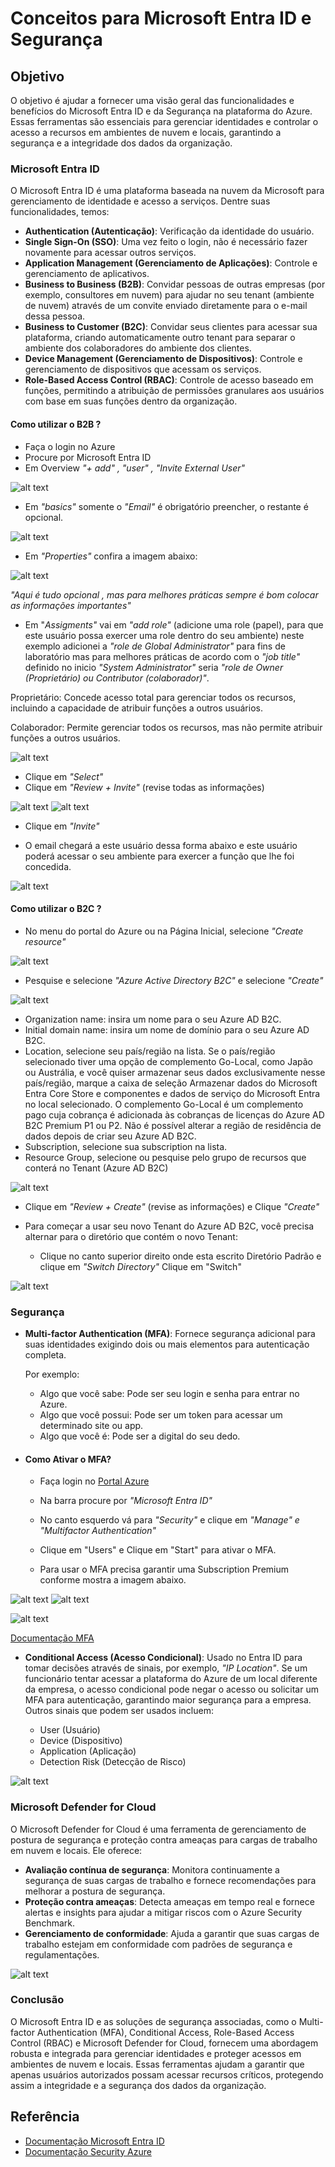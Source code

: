 # Conceitos para Microsoft Entra ID e Segurança

## Objetivo

O objetivo é ajudar a fornecer uma visão geral das funcionalidades e benefícios do Microsoft Entra ID e da Segurança na plataforma do Azure. Essas ferramentas são essenciais para gerenciar identidades e controlar o acesso a recursos em ambientes de nuvem e locais, garantindo a segurança e a integridade dos dados da organização.

### Microsoft Entra ID

O Microsoft Entra ID é uma plataforma baseada na nuvem da Microsoft para gerenciamento de identidade e acesso a serviços. Dentre suas funcionalidades, temos:

- **Authentication (Autenticação)**: Verificação da identidade do usuário.
- **Single Sign-On (SSO)**: Uma vez feito o login, não é necessário fazer novamente para acessar outros serviços.
- **Application Management (Gerenciamento de Aplicações)**: Controle e gerenciamento de aplicativos.
- **Business to Business (B2B)**: Convidar pessoas de outras empresas (por exemplo, consultores em nuvem) para ajudar no seu tenant (ambiente de nuvem) através de um convite enviado diretamente para o e-mail dessa pessoa.
- **Business to Customer (B2C)**: Convidar seus clientes para acessar sua plataforma, criando automaticamente outro tenant para separar o ambiente dos colaboradores do ambiente dos clientes.
- **Device Management (Gerenciamento de Dispositivos)**: Controle e gerenciamento de dispositivos que acessam os serviços.
- **Role-Based Access Control (RBAC)**: Controle de acesso baseado em funções, permitindo a atribuição de permissões granulares aos usuários com base em suas funções dentro da organização.

#### Como utilizar o B2B ?

- Faça o login no Azure 
- Procure por Microsoft Entra ID
- Em Overview *"+ add" , "user" , "Invite External User"*

![alt text](https://github.com/clouder-km/Challenge-Azure-Dio/blob/main/image/B2B.PNG)

- Em *"basics"* somente o *"Email"* é obrigatório preencher, o restante é opcional.

![alt text](https://github.com/clouder-km/Challenge-Azure-Dio/blob/main/image/B2B1.PNG)

- Em *"Properties"* confira a imagem abaixo:

![alt text](https://github.com/clouder-km/Challenge-Azure-Dio/blob/main/image/B2B2.PNG)

*"Aqui é tudo opcional , mas para melhores práticas sempre é bom colocar as informações importantes"*

- Em "*Assigments"* vai em *"add role"* (adicione uma role (papel), para que este usuário possa exercer uma role dentro do seu ambiente) neste exemplo adicionei a *"role de Global Administrator"* para fins de laboratório mas para melhores práticas de acordo com o *"job title"* definido no inicio *"System Administrator"* seria *"role de Owner (Proprietário) ou Contributor (colaborador)"*.

Proprietário: Concede acesso total para gerenciar todos os recursos, incluindo a capacidade de atribuir funções a outros usuários.

Colaborador: Permite gerenciar todos os recursos, mas não permite atribuir funções a outros usuários.

![alt text](https://github.com/clouder-km/Challenge-Azure-Dio/blob/main/image/B2B3.PNG)

- Clique em *"Select"*
- Clique em *"Review + Invite"* (revise todas as informações)

![alt text](https://github.com/clouder-km/Challenge-Azure-Dio/blob/main/image/B2B4.PNG)
![alt text](https://github.com/clouder-km/Challenge-Azure-Dio/blob/main/image/B2B5.PNG)

- Clique em *"Invite"*

- O email chegará a este usuário dessa forma abaixo e este usuário poderá acessar o seu ambiente para exercer a função que lhe foi concedida.

![alt text](https://github.com/clouder-km/Challenge-Azure-Dio/blob/main/image/EMAIL%20RECEBE.PNG)

#### Como utilizar o B2C ?

- No menu do portal do Azure ou na Página Inicial, selecione *"Create resource"*

![alt text](https://github.com/clouder-km/Challenge-Azure-Dio/blob/main/image/B2C1.PNG)

- Pesquise e selecione *"Azure Active Directory B2C"* e selecione *"Create"*

![alt text](https://github.com/clouder-km/Challenge-Azure-Dio/blob/main/image/B2C2.PNG)

- Organization name: insira um nome para o seu Azure AD B2C.
- Initial domain name: insira um nome de domínio para o seu Azure AD B2C.
- Location, selecione seu país/região na lista. Se o país/região selecionado tiver uma opção de complemento Go-Local, como Japão ou Austrália, e você quiser armazenar seus dados exclusivamente nesse país/região, marque a caixa de seleção Armazenar dados do Microsoft Entra Core Store e componentes e dados de serviço do Microsoft Entra no local selecionado. O complemento Go-Local é um complemento pago cuja cobrança é adicionada às cobranças de licenças do Azure AD B2C Premium P1 ou P2. Não é possível alterar a região de residência de dados depois de criar seu Azure AD B2C.
- Subscription, selecione sua subscription na lista.
- Resource Group, selecione ou pesquise pelo grupo de recursos que conterá no Tenant (Azure AD B2C)

![alt text](https://github.com/clouder-km/Challenge-Azure-Dio/blob/main/image/B2C3.PNG)

- Clique em *"Review + Create"* (revise as informações) e Clique *"Create"*

- Para começar a usar seu novo Tenant do Azure AD B2C, você precisa alternar para o diretório que contém o novo Tenant:

  - Clique no canto superior direito onde esta escrito Diretório Padrão e clique em *"Switch Directory"* Clique em "Switch"
  
![alt text](https://github.com/clouder-km/Challenge-Azure-Dio/blob/main/image/B2C4.PNG)


  ### Segurança

- **Multi-factor Authentication (MFA)**: Fornece segurança adicional para suas identidades exigindo dois ou mais elementos para autenticação completa.

  Por exemplo:
  - Algo que você sabe: Pode ser seu login e senha para entrar no Azure.
  - Algo que você possui: Pode ser um token para acessar um determinado site ou app.
  - Algo que você é: Pode ser a digital do seu dedo.

- #### Como Ativar o MFA?
    - Faça login no [Portal Azure](https://portal.azure.com)
    - Na barra procure por *"Microsoft Entra ID"*
    - No canto esquerdo vá para *"Security"* e clique em *"Manage" e "Multifactor Authentication"*  
    - Clique em "Users" e Clique em "Start" para ativar o MFA.  

    - Para usar o MFA precisa garantir uma Subscription Premium conforme mostra a imagem abaixo.

![alt text](https://github.com/clouder-km/Challenge-Azure-Dio/blob/main/image/MFA1.PNG)
![alt text](https://github.com/clouder-km/Challenge-Azure-Dio/blob/main/image/MFA2.PNG)

![alt text](https://github.com/clouder-km/Challenge-Azure-Dio/blob/main/image/MFA3.PNG)

[Documentação MFA](https://learn.microsoft.com/pt-br/entra/identity/authentication/tutorial-enable-azure-mfa)



- **Conditional Access (Acesso Condicional)**: Usado no Entra ID para tomar decisões através de sinais, por exemplo, *"IP Location"*. Se um funcionário tentar acessar a plataforma do Azure de um local diferente da empresa, o acesso condicional pode negar o acesso ou solicitar um MFA para autenticação, garantindo maior segurança para a empresa. Outros sinais que podem ser usados incluem:
  
  - User (Usuário)
  - Device (Dispositivo)
  - Application (Aplicação)
  - Detection Risk (Detecção de Risco) 

![alt text](https://github.com/clouder-km/Challenge-Azure-Dio/blob/main/image/Conditional%20Access.PNG)

### Microsoft Defender for Cloud

O Microsoft Defender for Cloud é uma ferramenta de gerenciamento de postura de segurança e proteção contra ameaças para cargas de trabalho em nuvem e locais. Ele oferece:

- **Avaliação contínua de segurança**: Monitora continuamente a segurança de suas cargas de trabalho e fornece recomendações para melhorar a postura de segurança.
- **Proteção contra ameaças**: Detecta ameaças em tempo real e fornece alertas e insights para ajudar a mitigar riscos com o Azure Security Benchmark.
- **Gerenciamento de conformidade**: Ajuda a garantir que suas cargas de trabalho estejam em conformidade com padrões de segurança e regulamentações.

![alt text](https://github.com/clouder-km/Challenge-Azure-Dio/blob/main/image/Defender.PNG)


### Conclusão

O Microsoft Entra ID e as soluções de segurança associadas, como o Multi-factor Authentication (MFA), Conditional Access, Role-Based Access Control (RBAC) e Microsoft Defender for Cloud, fornecem uma abordagem robusta e integrada para gerenciar identidades e proteger acessos em ambientes de nuvem e locais. Essas ferramentas ajudam a garantir que apenas usuários autorizados possam acessar recursos críticos, protegendo assim a integridade e a segurança dos dados da organização.

## Referência

- [Documentação Microsoft Entra ID](https://learn.microsoft.com/en-us/entra/identity/)
- [Documentação Security Azure](https://learn.microsoft.com/en-us/azure/security/)
